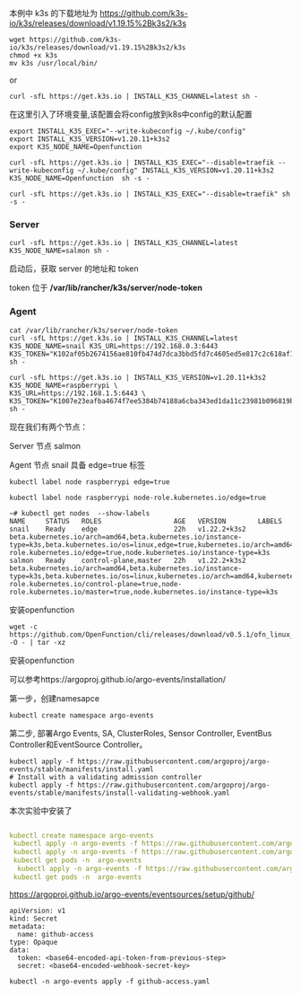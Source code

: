 本例中 k3s 的下载地址为 https://github.com/k3s-io/k3s/releases/download/v1.19.15%2Bk3s2/k3s

```shell
wget https://github.com/k3s-io/k3s/releases/download/v1.19.15%2Bk3s2/k3s
chmod +x k3s
mv k3s /usr/local/bin/
```

or

```shell
curl -sfL https://get.k3s.io | INSTALL_K3S_CHANNEL=latest sh -
```

在这里引入了环境变量,该配置会将config放到k8s中config的默认配置

```
export INSTALL_K3S_EXEC="--write-kubeconfig ~/.kube/config"
export INSTALL_K3S_VERSION=v1.20.11+k3s2
export K3S_NODE_NAME=Openfunction
```

```
curl -sfL https://get.k3s.io | INSTALL_K3S_EXEC="--disable=traefik --write-kubeconfig ~/.kube/config" INSTALL_K3S_VERSION=v1.20.11+k3s2 K3S_NODE_NAME=Openfunction  sh -s -
```



```
curl -sfL https://get.k3s.io | INSTALL_K3S_EXEC="--disable=traefik" sh -s -
```



### Server

```shell
curl -sfL https://get.k3s.io | INSTALL_K3S_CHANNEL=latest K3S_NODE_NAME=salmon sh -
```

启动后，获取 server 的地址和 token

token 位于 **/var/lib/rancher/k3s/server/node-token**

### Agent

```shell
cat /var/lib/rancher/k3s/server/node-token
curl -sfL https://get.k3s.io | INSTALL_K3S_CHANNEL=latest K3S_NODE_NAME=snail K3S_URL=https://192.168.0.3:6443 K3S_TOKEN="K102af05b2674156ae810fb474d7dca3bbd5fd7c4605ed5e817c2c618af1980e352::server:395b928545d56bc869db82b4d06bce1b" sh -
```

```
curl -sfL https://get.k3s.io | INSTALL_K3S_VERSION=v1.20.11+k3s2 K3S_NODE_NAME=raspberrypi \
K3S_URL=https://192.168.1.5:6443 \
K3S_TOKEN="K1007e23eafba4674f7ee5384b74188a6cba343ed1da11c23981b096819b64c018e::server:29b2f2f5dc00499e62edc132784fcf43"  sh -
```



现在我们有两个节点：

Server 节点 salmon

Agent 节点 snail 具备 edge=true 标签

```
kubectl label node raspberrypi edge=true
```

```
kubectl label node raspberrypi node-role.kubernetes.io/edge=true
```



```shell
~# kubectl get nodes  --show-labels
NAME     STATUS   ROLES                  AGE   VERSION        LABELS
snail    Ready    edge                   22h   v1.22.2+k3s2   beta.kubernetes.io/arch=amd64,beta.kubernetes.io/instance-type=k3s,beta.kubernetes.io/os=linux,edge=true,kubernetes.io/arch=amd64,kubernetes.io/hostname=snail,kubernetes.io/os=linux,node-role.kubernetes.io/edge=true,node.kubernetes.io/instance-type=k3s
salmon   Ready    control-plane,master   22h   v1.22.2+k3s2   beta.kubernetes.io/arch=amd64,beta.kubernetes.io/instance-type=k3s,beta.kubernetes.io/os=linux,kubernetes.io/arch=amd64,kubernetes.io/hostname=salmon,kubernetes.io/os=linux,node-role.kubernetes.io/control-plane=true,node-role.kubernetes.io/master=true,node.kubernetes.io/instance-type=k3s
```

安装openfunction

```
wget -c  https://github.com/OpenFunction/cli/releases/download/v0.5.1/ofn_linux_amd64.tar.gz -O - | tar -xz

```



安装openfunction









可以参考https://argoproj.github.io/argo-events/installation/

第一步，创建namesapce

```
kubectl create namespace argo-events
```

第二步, 部署Argo Events, SA, ClusterRoles, Sensor Controller, EventBus Controller和EventSource Controller。

```
kubectl apply -f https://raw.githubusercontent.com/argoproj/argo-events/stable/manifests/install.yaml
# Install with a validating admission controller
kubectl apply -f https://raw.githubusercontent.com/argoproj/argo-events/stable/manifests/install-validating-webhook.yaml
```

本次实验中安装了

```yaml

kubectl create namespace argo-events
 kubectl apply -n argo-events -f https://raw.githubusercontent.com/argoproj/argo-events/v1.5.4/manifests/install.yaml
 kubectl apply -n argo-events -f https://raw.githubusercontent.com/argoproj/argo-events/v1.5.4/manifests/install-validating-webhook.yaml
 kubectl get pods -n  argo-events
  kubectl apply -n argo-events -f https://raw.githubusercontent.com/argoproj/argo-events/v1.5.4/examples/eventbus/native.yaml
 kubectl get pods -n  argo-events


```

https://argoproj.github.io/argo-events/eventsources/setup/github/

```
apiVersion: v1
kind: Secret
metadata:
  name: github-access
type: Opaque
data:
  token: <base64-encoded-api-token-from-previous-step>
  secret: <base64-encoded-webhook-secret-key>
```



```
kubectl -n argo-events apply -f github-access.yaml
```



